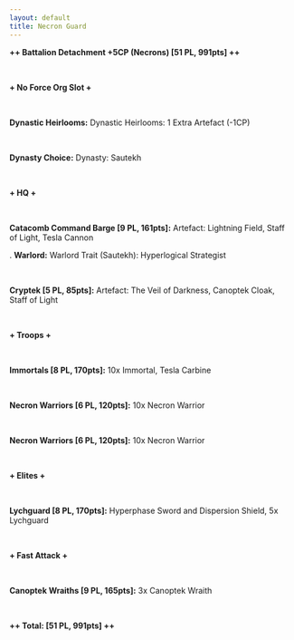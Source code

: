 ```yaml
---
layout: default
title: Necron Guard
---
```


**++ Battalion Detachment +5CP (Necrons) [51 PL, 991pts] ++**

&nbsp;

**+ No Force Org Slot +**

&nbsp;

**Dynastic Heirlooms:** Dynastic Heirlooms: 1 Extra Artefact (-1CP)

&nbsp;

**Dynasty Choice:** Dynasty: Sautekh

&nbsp;

**+ HQ +**

&nbsp;

**Catacomb Command Barge [9 PL, 161pts]:** Artefact: Lightning Field, Staff of Light, Tesla Cannon


. **Warlord:** Warlord Trait (Sautekh): Hyperlogical Strategist

&nbsp;

**Cryptek [5 PL, 85pts]:** Artefact: The Veil of Darkness, Canoptek Cloak, Staff of Light

&nbsp;

**+ Troops +**

&nbsp;

**Immortals [8 PL, 170pts]:** 10x Immortal, Tesla Carbine

&nbsp;

**Necron Warriors [6 PL, 120pts]:** 10x Necron Warrior

&nbsp;

**Necron Warriors [6 PL, 120pts]:** 10x Necron Warrior

&nbsp;

**+ Elites +**

&nbsp;

**Lychguard [8 PL, 170pts]:** Hyperphase Sword and Dispersion Shield, 5x Lychguard

&nbsp;

**+ Fast Attack +**

&nbsp;

**Canoptek Wraiths [9 PL, 165pts]:** 3x Canoptek Wraith

&nbsp;

**++ Total: [51 PL, 991pts] ++**

&nbsp;